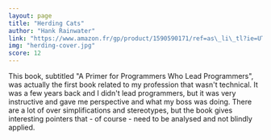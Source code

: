 ```yaml
---
layout: page
title: "Herding Cats"
author: "Hank Rainwater"
link: "https://www.amazon.fr/gp/product/1590590171/ref=as\_li\_tl?ie=UTF8&camp=1642&creative=6746&creativeASIN=1590590171&linkCode=as2&tag=mg092-21"
img: "herding-cover.jpg"
score: 12
---
```


This book, subtitled "A Primer for Programmers Who Lead Programmers", was actually the first book related to my profession that wasn't technical. It was a few years back and I didn't lead programmers, but it was very instructive and gave me perspective and what my boss was doing. There are a lot of over simplifications and stereotypes, but the book gives interesting pointers that - of course - need to be analysed and not blindly applied.